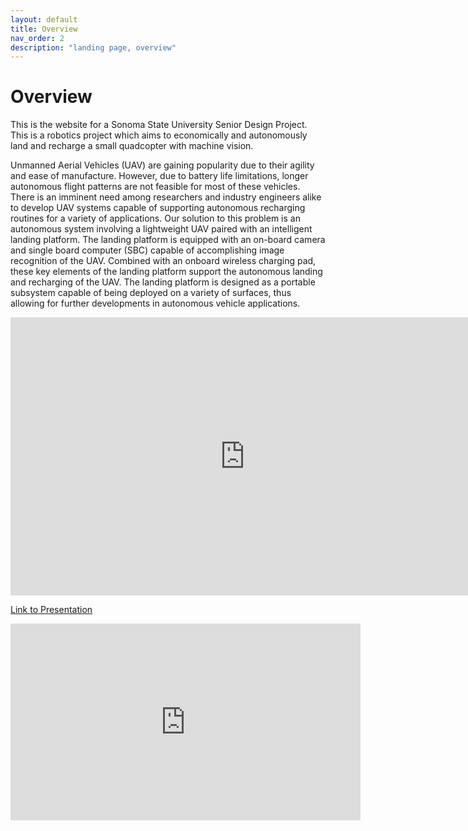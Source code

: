 ```yaml
---
layout: default
title: Overview
nav_order: 2
description: "landing page, overview"
---
```


# Overview

This is the website for a Sonoma State University Senior Design Project. This is a robotics project which aims to economically and autonomously land and recharge a small quadcopter with machine vision.
<p>
Unmanned Aerial Vehicles (UAV) are gaining popularity due to their agility and ease of manufacture. However, due to battery life limitations, longer autonomous flight patterns are not feasible for most of these vehicles. There is an imminent need among researchers and industry engineers alike to develop UAV systems capable of supporting autonomous recharging routines for a variety of applications. Our solution to this problem is an autonomous system involving a lightweight UAV paired with an intelligent landing platform. The landing platform is equipped with an on-board camera and single board computer (SBC) capable of accomplishing image recognition of the UAV. Combined with an onboard wireless charging pad, these key elements of the landing platform support the autonomous landing and recharging of the UAV. The landing platform is designed as a portable subsystem capable of being deployed on a variety of surfaces, thus allowing for further developments in autonomous vehicle applications.
</p>

<iframe src="https://docs.google.com/presentation/d/e/2PACX-1vSkpM_yCc49JTO5zRa8x3dMdDgFoh8z6g4rTmBqaZefHjEN8yGHA6hv54hSP9ox5MToDLDFbW3hARLi/embed?start=false&loop=false&delayms=3000" frameborder="0" width="750" height="445" allowfullscreen="true" mozallowfullscreen="true" webkitallowfullscreen="true"></iframe>

[Link to Presentation](https://docs.google.com/presentation/d/e/2PACX-1vSkpM_yCc49JTO5zRa8x3dMdDgFoh8z6g4rTmBqaZefHjEN8yGHA6hv54hSP9ox5MToDLDFbW3hARLi/pub?start=false&loop=false&delayms=3000)

<iframe width="560" height="315" src="https://www.youtube.com/embed/pfCePxt3lAw" frameborder="0" allow="accelerometer; autoplay; encrypted-media; gyroscope; picture-in-picture" allowfullscreen></iframe>
